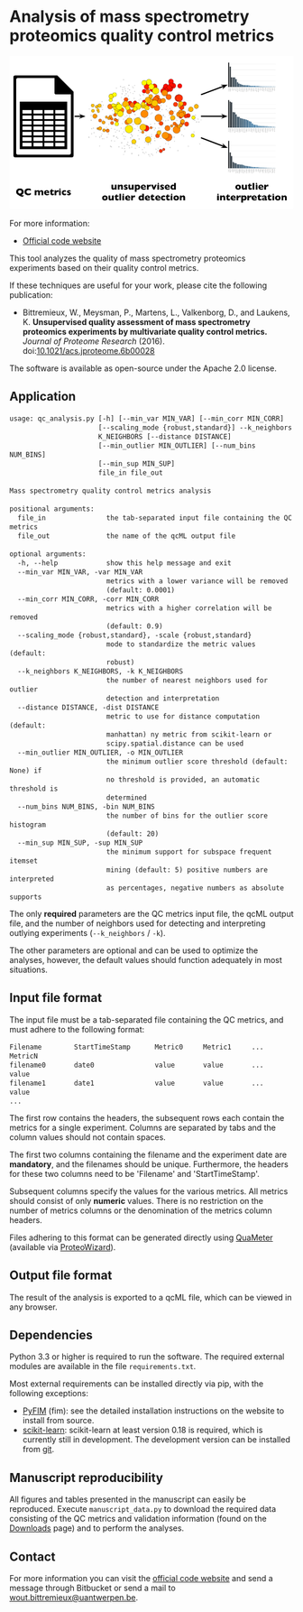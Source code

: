 Analysis of mass spectrometry proteomics quality control metrics
================================================================

![QC analysis](qc_analysis.png)

For more information:

* [Official code website](https://bitbucket.org/proteinspector/qc_analysis/)

This tool analyzes the quality of mass spectrometry proteomics experiments based on their quality control metrics.

If these techniques are useful for your work, please cite the following publication:

* Bittremieux, W., Meysman, P., Martens, L., Valkenborg, D., and Laukens, K. **Unsupervised quality assessment of mass spectrometry proteomics experiments by multivariate quality control metrics.** *Journal of Proteome Research* (2016). doi:[10.1021/acs.jproteome.6b00028](http://pubs.acs.org/doi/abs/10.1021/acs.jproteome.6b00028)


The software is available as open-source under the Apache 2.0 license.

Application
-----------

	usage: qc_analysis.py [-h] [--min_var MIN_VAR] [--min_corr MIN_CORR]
						  [--scaling_mode {robust,standard}] --k_neighbors
						  K_NEIGHBORS [--distance DISTANCE]
						  [--min_outlier MIN_OUTLIER] [--num_bins NUM_BINS]
						  [--min_sup MIN_SUP]
						  file_in file_out

	Mass spectrometry quality control metrics analysis

	positional arguments:
	  file_in               the tab-separated input file containing the QC metrics
	  file_out              the name of the qcML output file

	optional arguments:
	  -h, --help            show this help message and exit
	  --min_var MIN_VAR, -var MIN_VAR
							metrics with a lower variance will be removed
							(default: 0.0001)
	  --min_corr MIN_CORR, -corr MIN_CORR
							metrics with a higher correlation will be removed
							(default: 0.9)
	  --scaling_mode {robust,standard}, -scale {robust,standard}
							mode to standardize the metric values (default:
							robust)
	  --k_neighbors K_NEIGHBORS, -k K_NEIGHBORS
							the number of nearest neighbors used for outlier
							detection and interpretation
	  --distance DISTANCE, -dist DISTANCE
							metric to use for distance computation (default:
							manhattan) ny metric from scikit-learn or
							scipy.spatial.distance can be used
	  --min_outlier MIN_OUTLIER, -o MIN_OUTLIER
							the minimum outlier score threshold (default: None) if
							no threshold is provided, an automatic threshold is
							determined
	  --num_bins NUM_BINS, -bin NUM_BINS
							the number of bins for the outlier score histogram
							(default: 20)
	  --min_sup MIN_SUP, -sup MIN_SUP
							the minimum support for subspace frequent itemset
							mining (default: 5) positive numbers are interpreted
							as percentages, negative numbers as absolute supports

The only **required** parameters are the QC metrics input file, the qcML output file, and the number of neighbors used for detecting and interpreting outlying experiments (`--k_neighbors` / `-k`).

The other parameters are optional and can be used to optimize the analyses, however, the default values should function adequately in most situations.

Input file format
-----------------

The input file must be a tab-separated file containing the QC metrics, and must adhere to the following format:

	Filename		StartTimeStamp		Metric0		Metric1		...		MetricN
	filename0		date0				value		value		...		value
	filename1		date1				value		value		...		value
	...

The first row contains the headers, the subsequent rows each contain the metrics for a single experiment. Columns are separated by tabs and the column values should not contain spaces.

The first two columns containing the filename and the experiment date are **mandatory**, and the filenames should be unique. Furthermore, the headers for these two columns need to be 'Filename' and 'StartTimeStamp'.

Subsequent columns specify the values for the various metrics. All metrics should consist of only **numeric** values. There is no restriction on the number of metrics columns or the denomination of the metrics column headers.

Files adhering to this format can be generated directly using [QuaMeter](http://pubs.acs.org/doi/abs/10.1021/ac300629p) (available via [ProteoWizard](http://proteowizard.sourceforge.net/)).

Output file format
------------------

The result of the analysis is exported to a qcML file, which can be viewed in any browser.

Dependencies
------------

Python 3.3 or higher is required to run the software. The required external modules are available in the file `requirements.txt`.

Most external requirements can be installed directly via pip, with the following exceptions:

* [PyFIM](http://www.borgelt.net/pyfim.html) (fim): see the detailed installation instructions on the website to install from source.
* [scikit-learn](http://scikit-learn.org/): scikit-learn at least version 0.18 is required, which is currently still in development. The development version can be installed from [git](https://github.com/scikit-learn/scikit-learn).

Manuscript reproducibility
--------------------------

All figures and tables presented in the manuscript can easily be reproduced. Execute `manuscript_data.py` to download the required data consisting of the QC metrics and validation information (found on the [Downloads](https://bitbucket.org/proteinspector/qc_analysis/downloads) page) and to perform the analyses.

Contact
-------

For more information you can visit the [official code website](https://bitbucket.org/proteinspector/qc_analysis/) and send a message through Bitbucket or send a mail to <wout.bittremieux@uantwerpen.be>.
